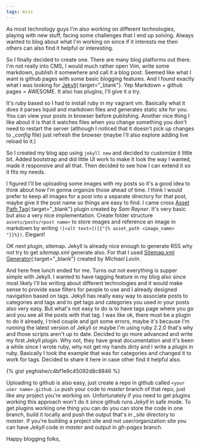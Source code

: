 ```yaml
---
tags: misc
---
```


As most technology guys I'm also working on different technologies, playing
with new stuff, facing some challenges that I end up solving.
Always wanted to blog about what I'm working on since if it interests me then
others can also find it helpful or interesting.

<!--more-->

So I finally decided to create one. There are many blog platforms out there.
I'm not really into CMS, I would much rather open Vim, write some markdown,
publish it somewhere and call it a blog post. Seemed like what I want is github
pages with some basic blogging features. And I found exactly what I was looking
for [Jekyll](http://jekyllrb.com/){:target="_blank"}.
Yep Markdown + github pages = AWESOME. It also has plugins, I'll give it a try.

It's ruby based so I had to install ruby in my vagrant vm. Basically what it
does it parses liquid and markdown files and generates static site for you.
You can view your posts in browser before publishing. Another nice thing I like
about it is that it watches files when you change something you don't need to
restart the server (although I noticed that it doesn't pick up changes to
*_config* file) just refresh the browser (maybe I'll also explore adding
live reload to it.)

So I created my blog app using ```jekyll new``` and decided to customize it
little bit. Added bootstrap and did little UI work to make it look the way I
wanted, made it responsive and all that. Then decided to see how I can extend
it so it fits my needs.

I figured I'll be uploading some images with my posts so it's a good idea
to think about how I'm gonna organize those ahead of time. I think I would
prefer to keep all images for a post into a separate directory for that post,
maybe give it the post name so things are easy to find. I came cross
[Asset Path Tag](https://github.com/samrayner/jekyll-asset-path-plugin){:target="_blank"}
plugin created by *Sam Rayner*. It's very basic but also a very nice
implementation. Create folder structure ```assets/posts/<post name>``` to store
images and reference an image in markdown by writing
```![<alt text>]({{"{% asset_path <image_name> "}}%})```. Elegant!

OK next plugin, sitemap. Jekyll is already nice enough to generate RSS why not
try to get *sitemap.xml* generate also. For that I used
[Sitemap.xml Generator](https://github.com/kinnetica/jekyll-plugins){:target="_blank"}
created by *Michael Levin*.

And here free lunch ended for me. Turns out not everything is supper simple with
Jekyll. I wanted to have tagging feature in my blog also since most likely I'll
be writing about different technologies and it would make sense to provide ease
filters for people to use and I already designed navigation based on tags.
Jekyll has really easy way to associate posts to categories and tags and to
get tags and categories you used in your posts also very easy. But what's not
easy to do is to have tags page where you go and you see all the posts with
that tag. I was like ok, there must be a plugin to do it already, I tried
couple and got some errors, maybe it's because I'm running the latest version of
Jekyll or maybe I'm using ruby 2.2.0 that's why and those scripts aren't up to
date. Decided to go more advanced and write my first Jekyll plugin. Why not,
they have great documentation and it's been a while since I wrote ruby, why not
get my hands dirty and I write a plugin in ruby. Basically I took the example that
was for categories and changed it to work for tags. Decided to share it here in
case other find it helpful also.

{% gist yeghishe/c4bf1e9c45092d8c8846 %}

Uploading to github is also easy, just create a repo in github called
```<your user name>.github.io``` push your code to *master* branch of that
repo, just like any project you're working on. Unfortunately if you need to
get plugins working this approach won't do it since github runs *Jekyll* in safe
mode. To get plugins working one thing you can do you can store the code in one
branch, build it locally and push the output that's in *_site* directory to
*master*. If you're building a project site and not user/organization site you
can have *Jekyll* code in *master* and output in *gh-pages* branch.

Happy blogging folks,
